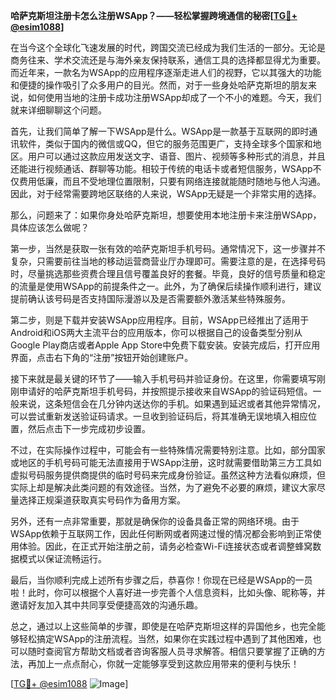 **哈萨克斯坦注册卡怎么注册WSApp？——轻松掌握跨境通信的秘密[[TG💪+ @esim1088](https://t.me/s/esim1088)]**

在当今这个全球化飞速发展的时代，跨国交流已经成为我们生活的一部分。无论是商务往来、学术交流还是与海外亲友保持联系，通信工具的选择都显得尤为重要。而近年来，一款名为WSApp的应用程序逐渐走进人们的视野，它以其强大的功能和便捷的操作吸引了众多用户的目光。然而，对于一些身处哈萨克斯坦的朋友来说，如何使用当地的注册卡成功注册WSApp却成了一个不小的难题。今天，我们就来详细聊聊这个问题。

首先，让我们简单了解一下WSApp是什么。WSApp是一款基于互联网的即时通讯软件，类似于国内的微信或QQ，但它的服务范围更广，支持全球多个国家和地区。用户可以通过这款应用发送文字、语音、图片、视频等多种形式的消息，并且还能进行视频通话、群聊等功能。相较于传统的电话卡或者短信服务，WSApp不仅费用低廉，而且不受地理位置限制，只要有网络连接就能随时随地与他人沟通。因此，对于经常需要跨地区联络的人来说，WSApp无疑是一个非常实用的选择。

那么，问题来了：如果你身处哈萨克斯坦，想要使用本地注册卡来注册WSApp，具体应该怎么做呢？

第一步，当然是获取一张有效的哈萨克斯坦手机号码。通常情况下，这一步骤并不复杂，只需要前往当地的移动运营商营业厅办理即可。需要注意的是，在选择号码时，尽量挑选那些资费合理且信号覆盖良好的套餐。毕竟，良好的信号质量和稳定的流量是使用WSApp的前提条件之一。此外，为了确保后续操作顺利进行，建议提前确认该号码是否支持国际漫游以及是否需要额外激活某些特殊服务。

第二步，则是下载并安装WSApp应用程序。目前，WSApp已经推出了适用于Android和iOS两大主流平台的应用版本，你可以根据自己的设备类型分别从Google Play商店或者Apple App Store中免费下载安装。安装完成后，打开应用界面，点击右下角的“注册”按钮开始创建账户。

接下来就是最关键的环节了——输入手机号码并验证身份。在这里，你需要填写刚刚申请好的哈萨克斯坦手机号码，并按照提示接收来自WSApp的验证码短信。一般来说，这条短信会在几分钟内送达你的手机。如果遇到延迟或者其他异常情况，可以尝试重新发送验证码请求。一旦收到验证码后，将其准确无误地填入相应位置，然后点击下一步完成初步设置。

不过，在实际操作过程中，可能会有一些特殊情况需要特别注意。比如，部分国家或地区的手机号码可能无法直接用于WSApp注册，这时就需要借助第三方工具如虚拟号码服务提供商提供的临时号码来完成身份验证。虽然这种方法看似麻烦，但实际上却是解决此类问题的有效途径。当然，为了避免不必要的麻烦，建议大家尽量选择正规渠道获取真实号码作为备用方案。

另外，还有一点非常重要，那就是确保你的设备具备正常的网络环境。由于WSApp依赖于互联网工作，因此任何断网或者网速过慢的情况都会影响到正常使用体验。因此，在正式开始注册之前，请务必检查Wi-Fi连接状态或者调整蜂窝数据模式以保证流畅运行。

最后，当你顺利完成上述所有步骤之后，恭喜你！你现在已经是WSApp的一员啦！此时，你可以根据个人喜好进一步完善个人信息资料，比如头像、昵称等，并邀请好友加入其中共同享受便捷高效的沟通乐趣。

总之，通过以上这些简单的步骤，即使是在哈萨克斯坦这样的异国他乡，也完全能够轻松搞定WSApp的注册流程。当然，如果你在实践过程中遇到了其他困难，也可以随时查阅官方帮助文档或者咨询客服人员寻求解答。相信只要掌握了正确的方法，再加上一点点耐心，你就一定能够享受到这款应用带来的便利与快乐！

[[TG💪+ @esim1088](https://t.me/s/esim1088) ![Image](https://i.postimg.cc/4NQfJmqS/Snipaste-2025-05-13-00-14-12.png)]